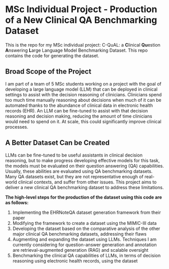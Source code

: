 # MSc Individual Project - Production of a New Clinical QA Benchmarking Dataset
This is the repo for my MSc individual project: C-QuAL: a **C**linical **Qu**estion **A**nswering **L**arge Language Model Benchmarking Dataset. This repo contains the code for generating the dataset.
## Broad Scope of the Project
I am part of a team of 5 MSc students working on a project with the goal of developing a large language model (LLM) that can be deployed in clinical settings to assist with the decision reasoning of clinicians. Clinicians spend too much time manually reasoning about decisions when much of it can be automated thanks to the abundance of clinical data in electronic health records (EHR). An LLM can be fine-tuned to assist with that decision reasoning and decision making, reducing the amount of time clinicians would need to spend on it. At scale, this could significantly improve clinical processes.
## A Better Dataset Can be Created
LLMs can be fine-tuned to be useful assistants in clinical decision reasoning, but to make progress developing effective models for this task, the models must be evaluated on their question answering (QA) capabilities. Usually, these abilities are evaluated using QA benchmarking datasets. Many QA datasets exist, but they are not representative enough of real-world clinical contexts, and suffer from other issues. This project aims to deliver a new clinical QA benchmarking dataset to address these limitations.

**The high-level steps for the production of the dataset using this code are as follows:**
1. Implementing the EHRNoteQA dataset generation framework from their paper
2. Modifying the framework to create a dataset using the MIMIC-III data
3. Developing the dataset based on the comparative analysis of the other major clinical QA benchmarking datasets, addressing their flaws
4. Augmenting and expanding the dataset using LLMs. Techniques I am currently considering for question-answer generation and annotation are retrieval-augmented generation (RAG) and scalable oversight
5. Benchmarking the clinical QA capabilities of LLMs, in terms of decision reasoning using electronic health records, using the dataset
